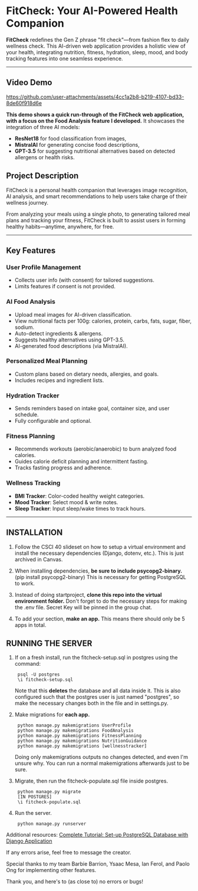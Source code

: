 # FitCheck: Your AI-Powered Health Companion

**FitCheck** redefines the Gen Z phrase "fit check"—from fashion flex to daily wellness check. This AI-driven web application provides a holistic view of your health, integrating nutrition, fitness, hydration, sleep, mood, and body tracking features into one seamless experience.

---
## Video Demo

https://github.com/user-attachments/assets/4cc1a2b8-b219-4107-bd33-8de60f918d6e

**This demo shows a quick run-through of the FitCheck web application, with a focus on the Food Analysis feature I developed.** It showcases the integration of three AI models:
- **ResNet18** for food classification from images,
- **MistralAI** for generating concise food descriptions,
- **GPT-3.5** for suggesting nutritional alternatives based on detected allergens or health risks.

## Project Description

FitCheck is a personal health companion that leverages image recognition, AI analysis, and smart recommendations to help users take charge of their wellness journey.

From analyzing your meals using a single photo, to generating tailored meal plans and tracking your fitness, FitCheck is built to assist users in forming healthy habits—anytime, anywhere, for free.

---

## Key Features

### User Profile Management
- Collects user info (with consent) for tailored suggestions.
- Limits features if consent is not provided.

### AI Food Analysis
- Upload meal images for AI-driven classification.
- View nutritional facts per 100g: calories, protein, carbs, fats, sugar, fiber, sodium.
- Auto-detect ingredients & allergens.
- Suggests healthy alternatives using GPT-3.5.
- AI-generated food descriptions (via MistralAI).

### Personalized Meal Planning
- Custom plans based on dietary needs, allergies, and goals.
- Includes recipes and ingredient lists.

### Hydration Tracker
- Sends reminders based on intake goal, container size, and user schedule.
- Fully configurable and optional.

### Fitness Planning
- Recommends workouts (aerobic/anaerobic) to burn analyzed food calories.
- Guides calorie deficit planning and intermittent fasting.
- Tracks fasting progress and adherence.

### Wellness Tracking
- **BMI Tracker**: Color-coded healthy weight categories.
- **Mood Tracker**: Select mood & write notes.
- **Sleep Tracker**: Input sleep/wake times to track hours.

---

## INSTALLATION

1. Follow the CSCI 40 slideset on how to setup a virtual environment and install 
the necessary dependencies (Django, dotenv, etc.). This is just archived in Canvas.

2. When installing dependencies, **be sure to include psycopg2-binary.** (pip install psycopg2-binary)
This is necessary for getting PostgreSQL to work.

3. Instead of doing startproject, **clone this repo into the virtual environment folder.** Don't forget to do the necessary steps for making the .env file. Secret Key will be pinned in the group chat.

4. To add your section, **make an app.** This means there should only be 5 apps in total.

## RUNNING THE SERVER

1. If on a fresh install, run the fitcheck-setup.sql in postgres using the command:

        psql -U postgres
        \i fitcheck-setup.sql
    
    Note that this **deletes** the database and all data inside it. This is also configured such that the postgres user is just named "postgres", so make the necessary changes both in the file and in settings.py.

3. Make migrations for **each app.**

        python manage.py makemigrations UserProfile
        python manage.py makemigrations FoodAnalysis
        python manage.py makemigrations FitnessPlanning
        python manage.py makemigrations NutritionGuidance
        python manage.py makemigrations [wellnesstracker]
    Doing only makemigrations outputs no changes detected, and even I'm unsure why. You can run a normal makemigrations afterwards just to be sure.

4. Migrate, then run the fitcheck-populate.sql file inside postgres.

        python manage.py migrate
        [IN POSTGRES]
        \i fitcheck-populate.sql
5. Run the server.

        python manage.py runserver


Additional resources:
[Complete Tutorial: Set-up PostgreSQL Database with Django Application](https://medium.com/django-unleashed/complete-tutorial-set-up-postgresql-database-with-django-application-d9e789ffa384)

If any errors arise, feel free to message the creator.

Special thanks to my team Barbie Barrion, Ysaac Mesa, Ian Ferol, and Paolo Ong for implementing other features.

Thank you, and here's to (as close to) no errors or bugs!
